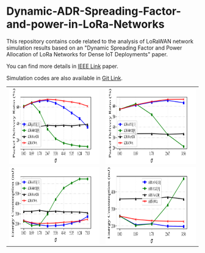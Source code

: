 # Dynamic-ADR-Spreading-Factor-and-power-in-LoRa-Networks
This repository contains code related to the analysis of LoRaWAN network simulation results based on an "Dynamic Spreading Factor and Power Allocation of LoRa Networks for Dense IoT Deployments" paper.

You can find more details in [IEEE Link](https://ieeexplore.ieee.org/document/9217283/authors#authors) paper.

Simulation codes are also available in [Git Link](https://github.com/JaberBabaki/flora). 

<table style="width:100%">
  <tr>
    <td><img src="https://github.com/JaberBabaki/Dynamic-ADR-Spreading-Factor-and-power-in-LoRa-Networks/blob/master/pic/6-sub-urban.png" width="500" height="200" /></td>
    <td><img src="https://github.com/JaberBabaki/Dynamic-ADR-Spreading-Factor-and-power-in-LoRa-Networks/blob/master/pic/6-urban.png" width="500" height="200" /></td>
  </tr>
    <tr>
      <td><img src="https://github.com/JaberBabaki/Dynamic-ADR-Spreading-Factor-and-power-in-LoRa-Networks/blob/master/pic/7-sub-urban.png" width="500" height="200" /></td>
    <td><img src="https://github.com/JaberBabaki/Dynamic-ADR-Spreading-Factor-and-power-in-LoRa-Networks/blob/master/pic/7-urban.png" width="500" height="200" /></td>
  </tr>
</table>

